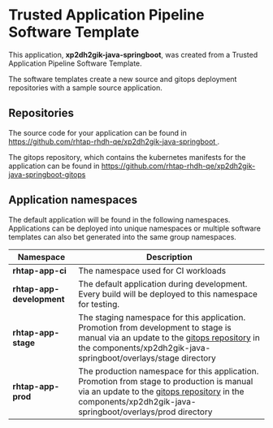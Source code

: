 # Trusted Application Pipeline Software Template

This application, **xp2dh2gik-java-springboot**, was created from a Trusted Application Pipeline Software Template.

The software templates create a new source and gitops deployment repositories with a sample source application. 

## Repositories

The source code for your application can be found in [https://github.com/rhtap-rhdh-qe/xp2dh2gik-java-springboot ](https://github.com/rhtap-rhdh-qe/xp2dh2gik-java-springboot ).
 
The gitops repository, which contains the kubernetes manifests for the application can be found in 
[https://github.com/rhtap-rhdh-qe/xp2dh2gik-java-springboot-gitops ](https://github.com/rhtap-rhdh-qe/xp2dh2gik-java-springboot-gitops ) 

## Application namespaces 

The default application will be found in the following namespaces. Applications can be deployed into unique namespaces or multiple software templates can also bet generated into the same group namespaces.  

|  Namespace   |  Description   |  
| -------- | -------- |
| **rhtap-app-ci** | The namespace used for CI workloads |
| **rhtap-app-development** | The default application during development. Every build will be deployed to this namespace for testing. |
| **rhtap-app-stage** | The staging namespace for this application. Promotion from development to stage is manual via an update to the [gitops repository](https://github.com/rhtap-rhdh-qe/xp2dh2gik-java-springboot-gitops ) in the components/xp2dh2gik-java-springboot/overlays/stage directory |
| **rhtap-app-prod** | The production namespace for this application. Promotion from stage to production is manual via an update to the [gitops repository](https://github.com/rhtap-rhdh-qe/xp2dh2gik-java-springboot-gitops ) in the components/xp2dh2gik-java-springboot/overlays/prod directory |
